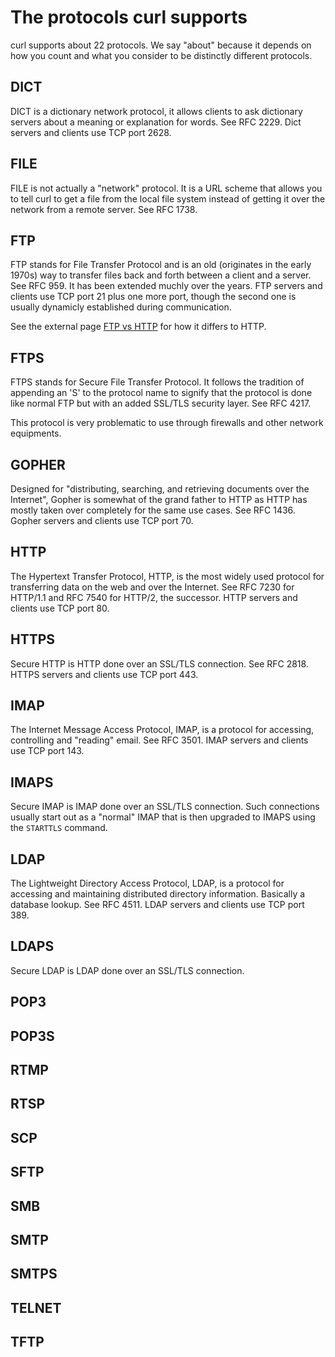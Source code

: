# The protocols curl supports

curl supports about 22 protocols. We say "about" because it depends on how you
count and what you consider to be distinctly different protocols.

## DICT

DICT is a dictionary network protocol, it allows clients to ask dictionary
servers about a meaning or explanation for words. See RFC 2229. Dict servers
and clients use TCP port 2628.

## FILE

FILE is not actually a "network" protocol. It is a URL scheme that allows you
to tell curl to get a file from the local file system instead of getting it
over the network from a remote server. See RFC 1738.

## FTP

FTP stands for File Transfer Protocol and is an old (originates in the early
1970s) way to transfer files back and forth between a client and a server. See
RFC 959. It has been extended muchly over the years. FTP servers and clients
use TCP port 21 plus one more port, though the second one is usually dynamicly
established during communication.

See the external page [FTP vs
HTTP](https://daniel.haxx.se/docs/ftp-vs-http.html) for how it differs to
HTTP.

## FTPS

FTPS stands for Secure File Transfer Protocol. It follows the tradition of
appending an 'S' to the protocol name to signify that the protocol is done
like normal FTP but with an added SSL/TLS security layer. See RFC 4217.

This protocol is very problematic to use through firewalls and other network
equipments.

## GOPHER

Designed for "distributing, searching, and retrieving documents over the
Internet", Gopher is somewhat of the grand father to HTTP as HTTP has mostly
taken over completely for the same use cases. See RFC 1436. Gopher servers and
clients use TCP port 70.

## HTTP

The Hypertext Transfer Protocol, HTTP, is the most widely used protocol for
transferring data on the web and over the Internet. See RFC 7230 for HTTP/1.1
and RFC 7540 for HTTP/2, the successor. HTTP servers and clients use TCP port
80.

## HTTPS

Secure HTTP is HTTP done over an SSL/TLS connection. See RFC 2818. HTTPS
servers and clients use TCP port 443.

## IMAP

The Internet Message Access Protocol, IMAP, is a protocol for accessing,
controlling and "reading" email. See RFC 3501. IMAP servers and clients use
TCP port 143.

## IMAPS

Secure IMAP is IMAP done over an SSL/TLS connection. Such connections usually
start out as a "normal" IMAP that is then upgraded to IMAPS using the
`STARTTLS` command.

## LDAP

The Lightweight Directory Access Protocol, LDAP, is a protocol for accessing
and maintaining distributed directory information. Basically a database
lookup. See RFC 4511. LDAP servers and clients use TCP port 389.

## LDAPS

Secure LDAP is LDAP done over an SSL/TLS connection.

## POP3

## POP3S

## RTMP

## RTSP

## SCP

## SFTP

## SMB

## SMTP

## SMTPS

## TELNET

## TFTP
